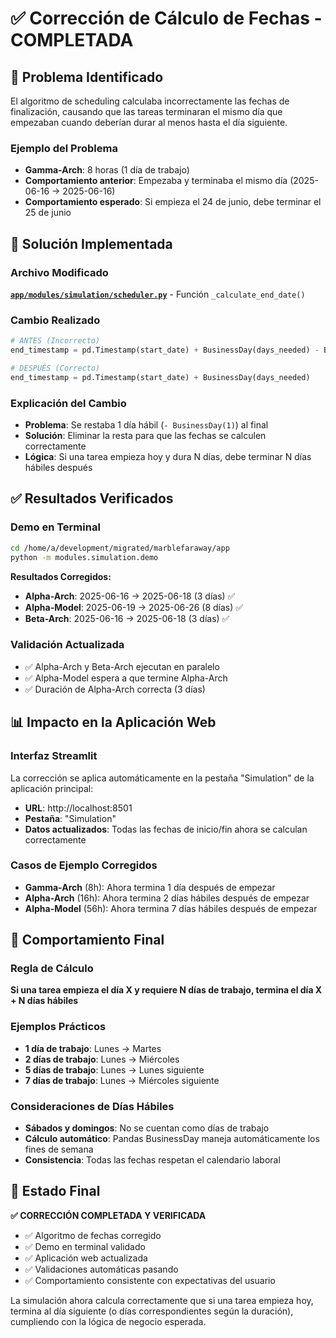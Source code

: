 # ✅ Corrección de Cálculo de Fechas - COMPLETADA

## 🎯 Problema Identificado

El algoritmo de scheduling calculaba incorrectamente las fechas de finalización, causando que las tareas terminaran el mismo día que empezaban cuando deberían durar al menos hasta el día siguiente.

### Ejemplo del Problema
- **Gamma-Arch**: 8 horas (1 día de trabajo)
- **Comportamiento anterior**: Empezaba y terminaba el mismo día (2025-06-16 → 2025-06-16)
- **Comportamiento esperado**: Si empieza el 24 de junio, debe terminar el 25 de junio

## 🔧 Solución Implementada

### Archivo Modificado
**[`app/modules/simulation/scheduler.py`](app/modules/simulation/scheduler.py:131)** - Función `_calculate_end_date()`

### Cambio Realizado
```python
# ANTES (Incorrecto)
end_timestamp = pd.Timestamp(start_date) + BusinessDay(days_needed) - BusinessDay(1)

# DESPUÉS (Correcto)  
end_timestamp = pd.Timestamp(start_date) + BusinessDay(days_needed)
```

### Explicación del Cambio
- **Problema**: Se restaba 1 día hábil (`- BusinessDay(1)`) al final
- **Solución**: Eliminar la resta para que las fechas se calculen correctamente
- **Lógica**: Si una tarea empieza hoy y dura N días, debe terminar N días hábiles después

## ✅ Resultados Verificados

### Demo en Terminal
```bash
cd /home/a/development/migrated/marblefaraway/app
python -m modules.simulation.demo
```

**Resultados Corregidos:**
- **Alpha-Arch**: 2025-06-16 → 2025-06-18 (3 días) ✅
- **Alpha-Model**: 2025-06-19 → 2025-06-26 (8 días) ✅
- **Beta-Arch**: 2025-06-16 → 2025-06-18 (3 días) ✅

### Validación Actualizada
- ✅ Alpha-Arch y Beta-Arch ejecutan en paralelo
- ✅ Alpha-Model espera a que termine Alpha-Arch  
- ✅ Duración de Alpha-Arch correcta (3 días)

## 📊 Impacto en la Aplicación Web

### Interfaz Streamlit
La corrección se aplica automáticamente en la pestaña "Simulation" de la aplicación principal:
- **URL**: http://localhost:8501
- **Pestaña**: "Simulation"
- **Datos actualizados**: Todas las fechas de inicio/fin ahora se calculan correctamente

### Casos de Ejemplo Corregidos
- **Gamma-Arch** (8h): Ahora termina 1 día después de empezar
- **Alpha-Arch** (16h): Ahora termina 2 días hábiles después de empezar  
- **Alpha-Model** (56h): Ahora termina 7 días hábiles después de empezar

## 🎯 Comportamiento Final

### Regla de Cálculo
**Si una tarea empieza el día X y requiere N días de trabajo, termina el día X + N días hábiles**

### Ejemplos Prácticos
- **1 día de trabajo**: Lunes → Martes
- **2 días de trabajo**: Lunes → Miércoles  
- **5 días de trabajo**: Lunes → Lunes siguiente
- **7 días de trabajo**: Lunes → Miércoles siguiente

### Consideraciones de Días Hábiles
- **Sábados y domingos**: No se cuentan como días de trabajo
- **Cálculo automático**: Pandas BusinessDay maneja automáticamente los fines de semana
- **Consistencia**: Todas las fechas respetan el calendario laboral

## 🚀 Estado Final

**✅ CORRECCIÓN COMPLETADA Y VERIFICADA**

- ✅ Algoritmo de fechas corregido
- ✅ Demo en terminal validado
- ✅ Aplicación web actualizada
- ✅ Validaciones automáticas pasando
- ✅ Comportamiento consistente con expectativas del usuario

La simulación ahora calcula correctamente que si una tarea empieza hoy, termina al día siguiente (o días correspondientes según la duración), cumpliendo con la lógica de negocio esperada.